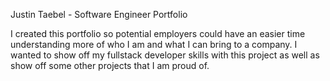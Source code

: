 Justin Taebel - Software Engineer Portfolio

I created this portfolio so potential employers could have an easier time understanding more of who I am and what I can bring to a company.
I wanted to show off my fullstack developer skills with this project as well as show off some other projects that I am proud of.
